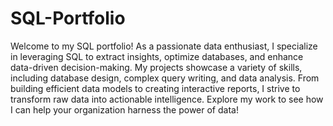 # SQL-Portfolio

Welcome to my SQL portfolio! As a passionate data enthusiast, I specialize in leveraging SQL to extract insights, optimize databases, and enhance data-driven decision-making. My projects showcase a variety of skills, including database design, complex query writing, and data analysis. From building efficient data models to creating interactive reports, I strive to transform raw data into actionable intelligence. Explore my work to see how I can help your organization harness the power of data!
